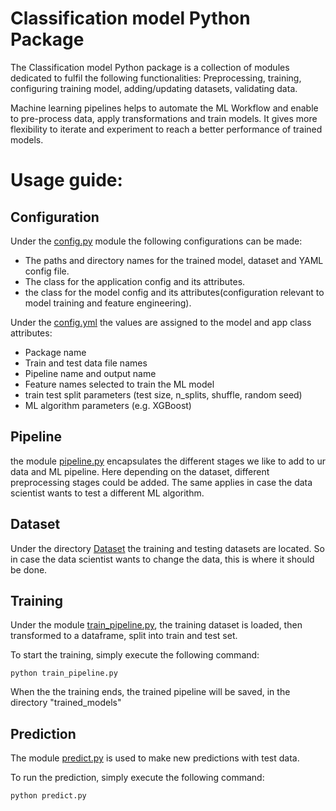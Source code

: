 # Classification model Python Package

The Classification model Python package is a collection of modules dedicated to fulfil the following functionalities: Preprocessing, training, configuring training model, adding/updating datasets, validating data. 

Machine learning pipelines helps to automate the ML Workflow and enable to pre-process data, apply transformations and train models. It gives more flexibility to iterate and experiment to reach a better performance of trained models. 

# Usage guide: 

## Configuration 

Under the [config.py](/smart_shepherd/packages/classification_model/config/core.py) module the following configurations can be made: 
- The paths and directory names for the trained model, dataset and YAML config file.
- The class for the application config and its attributes. 
- the class for the model config and its attributes(configuration relevant to model
	training and feature engineering).

Under the [config.yml](/smart_shepherd/packages/classification_model/config.yml) the values are assigned to the model and app class attributes:
- Package name
- Train and test data file names 
- Pipeline name and output name
- Feature names selected to train the ML model 
- train test split parameters (test size, n_splits, shuffle, random seed)
- ML algorithm parameters (e.g. XGBoost)


## Pipeline 

the module [pipeline.py](/smart_shepherd/packages/classification_model/pipeline.py) encapsulates the different stages we like to add to ur data and ML pipeline. 
Here depending on the dataset, different preprocessing stages could be added. 
The same applies in case the data scientist wants to test a different ML algorithm.

## Dataset 

Under the directory [Dataset](/smart_shepherd/packages/classification_model/datasets/) the training and testing datasets are located. 
So in case the data scientist wants to change the data, this is where it should be done. 

## Training 

Under the module [train_pipeline.py](/smart_shepherd/packages/classification_model/train_pipeline.py), the training dataset is loaded, then transformed to a dataframe, 
split into train and test set. 

To start the training, simply execute the following command: 
```
python train_pipeline.py
```
When the the training ends, the trained pipeline will be saved, in the directory "trained_models"

## Prediction 

The module [predict.py](/smart_shepherd/packages/classification_model/predict.py) is used to make new predictions with test data. 

To run the prediction, simply execute the following command: 

```
python predict.py
```


